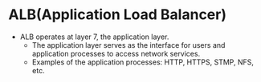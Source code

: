 # ALB(Application Load Balancer)

- ALB operates at layer 7, the application layer.
  - The application layer serves as the interface for users and application processes to access network services.
  - Examples of the application processes: HTTP, HTTPS, STMP, NFS, etc.
